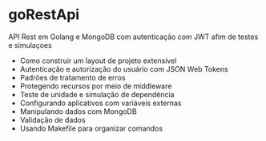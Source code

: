 # goRestApi
API Rest em Golang e MongoDB com autenticação com JWT afim de testes e simulaçoes

- Como construir um layout de projeto extensível
- Autenticação e autorização do usuário com JSON Web Tokens
- Padrões de tratamento de erros
- Protegendo recursos por meio de middleware
- Teste de unidade e simulação de dependência
- Configurando aplicativos com variáveis externas
- Manipulando dados com MongoDB
- Validação de dados
- Usando Makefile para organizar comandos
